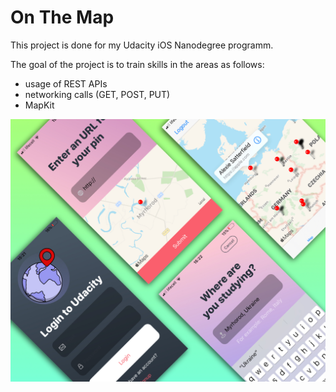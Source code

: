 # On The Map

This project is done for my Udacity iOS Nanodegree programm. 

The goal of the project is to train skills in the areas as follows:
- usage of REST APIs
- networking calls (GET, POST, PUT)
- MapKit

![screenshots](https://github.com/OlehTitov/onTheMap/blob/master/onTheMapAppScreenshots.jpg?raw=true)
